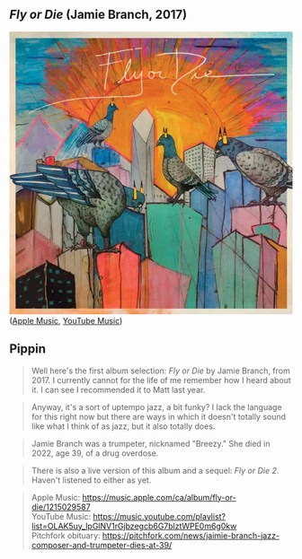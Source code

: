 ## *Fly or Die* (Jamie Branch, 2017)

![Fly or die album cover](../assets/covers/fly-or-die.png)  
([Apple Music](https://music.apple.com/ca/album/fly-or-die/1215029587), [YouTube Music](https://music.youtube.com/playlist?list=OLAK5uy_lpGlNV1rGjbzegcb6G7blztWPE0m6g0kw))

<div class="pippin">

## Pippin
> Well here's the first album selection: *Fly or Die* by Jamie Branch, from 2017. I currently cannot for the life of me remember how I heard about it. I can see I recommended it to Matt last year.

> Anyway, it's a sort of uptempo jazz, a bit funky? I lack the language for this right now but there are ways in which it doesn't totally sound like what I think of as jazz, but it also totally does.

> Jamie Branch was a trumpeter, nicknamed "Breezy." She died in 2022, age 39, of a drug overdose. 

> There is also a live version of this album and a sequel: *Fly or Die 2*. Haven't listened to either as yet.

> Apple Music: <https://music.apple.com/ca/album/fly-or-die/1215029587>  
> YouTube Music: <https://music.youtube.com/playlist?list=OLAK5uy_lpGlNV1rGjbzegcb6G7blztWPE0m6g0kw>  
> Pitchfork obituary: <https://pitchfork.com/news/jaimie-branch-jazz-composer-and-trumpeter-dies-at-39/>

</div>